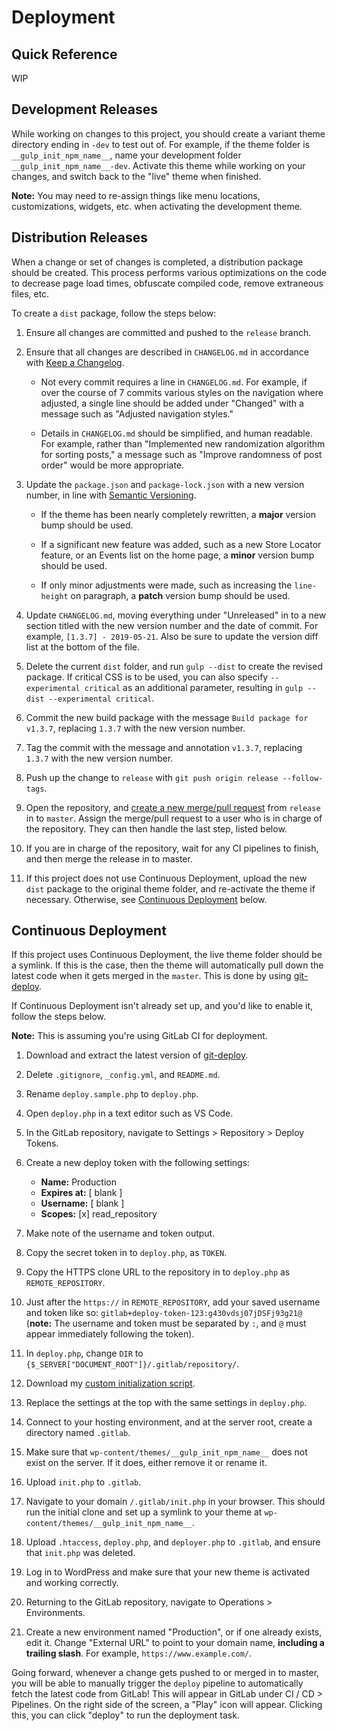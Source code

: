 # Deployment

## Quick Reference

WIP

## Development Releases

While working on changes to this project, you should create a variant theme directory ending in `-dev` to test out of. For example, if the theme folder is `__gulp_init_npm_name__`, name your development folder `__gulp_init_npm_name__-dev`. Activate this theme while working on your changes, and switch back to the "live" theme when finished.

**Note:** You may need to re-assign things like menu locations, customizations, widgets, etc. when activating the development theme.

## Distribution Releases

When a change or set of changes is completed, a distribution package should be created. This process performs various optimizations on the code to decrease page load times, obfuscate compiled code, remove extraneous files, etc.

To create a `dist` package, follow the steps below:

1. Ensure all changes are committed and pushed to the `release` branch.

2. Ensure that all changes are described in `CHANGELOG.md` in accordance with [Keep a Changelog](https://keepachangelog.com/en/1.0.0/).

    - Not every commit requires a line in `CHANGELOG.md`. For example, if over the course of 7 commits various styles on the navigation where adjusted, a single line should be added under "Changed" with a message such as "Adjusted navigation styles."

    - Details in `CHANGELOG.md` should be simplified, and human readable. For example, rather than "Implemented new randomization algorithm for sorting posts," a message such as "Improve randomness of post order" would be more appropriate.

3. Update the `package.json` and `package-lock.json` with a new version number, in line with [Semantic Versioning](https://semver.org/).

    - If the theme has been nearly completely rewritten, a **major** version bump should be used.

    - If a significant new feature was added, such as a new Store Locator feature, or an Events list on the home page, a **minor** version bump should be used.

    - If only minor adjustments were made, such as increasing the `line-height` on paragraph, a **patch** version bump should be used.

4. Update `CHANGELOG.md`, moving everything under "Unreleased" in to a new section titled with the new version number and the date of commit. For example, `[1.3.7] - 2019-05-21`. Also be sure to update the version diff list at the bottom of the file.

7. Delete the current `dist` folder, and run `gulp --dist` to create the revised package. If critical CSS is to be used, you can also specify `--experimental critical` as an additional parameter, resulting in `gulp --dist --experimental critical`.

8. Commit the new build package with the message `Build package for v1.3.7`, replacing `1.3.7` with the new version number.

9. Tag the commit with the message and annotation `v1.3.7`, replacing `1.3.7` with the new version number.

10. Push up the change to `release` with `git push origin release --follow-tags`.

11. Open the repository, and [create a new merge/pull request](git.md#mergepull-requests) from `release` in to `master`. Assign the merge/pull request to a user who is in charge of the repository. They can then handle the last step, listed below.

12. If you are in charge of the repository, wait for any CI pipelines to finish, and then merge the release in to master.

13. If this project does not use Continuous Deployment, upload the new `dist` package to the original theme folder, and re-activate the theme if necessary. Otherwise, see [Continuous Deployment](#continuous-deployment) below.

## Continuous Deployment

If this project uses Continuous Deployment, the live theme folder should be a symlink. If this is the case, then the theme will automatically pull down the latest code when it gets merged in the `master`. This is done by using [git-deploy](https://github.com/vicenteguerra/git-deploy).

If Continuous Deployment isn't already set up, and you'd like to enable it, follow the steps below.

**Note:** This is assuming you're using GitLab CI for deployment.

1. Download and extract the latest version of [git-deploy](https://github.com/vicenteguerra/git-deploy/archive/master.zip).

2. Delete `.gitignore`, `_config.yml`, and `README.md`.

3. Rename `deploy.sample.php` to `deploy.php`.

4. Open `deploy.php` in a text editor such as VS Code.

5. In the GitLab repository, navigate to Settings > Repository > Deploy Tokens.

6. Create a new deploy token with the following settings:

    - **Name:** Production
    - **Expires at:** [ blank ]
    - **Username:** [ blank ]
    - **Scopes:** [x] read_repository

7. Make note of the username and token output.

8. Copy the secret token in to `deploy.php`, as `TOKEN`.

9. Copy the HTTPS clone URL to the repository in to `deploy.php` as `REMOTE_REPOSITORY`.

10. Just after the `https://` in `REMOTE_REPOSITORY`, add your saved username and token like so: `gitlab+deploy-token-123:g430vdsj07jDSFj93g21@` (**note:** The username and token must be separated by `:`, and `@` must appear immediately following the token).

11. In `deploy.php`, change `DIR` to `{$_SERVER["DOCUMENT_ROOT"]}/.gitlab/repository/`.

12. Download my [custom initialization script](https://gist.githubusercontent.com/JacobDB/606aba6b93ef6d58a56e45f8873f9ade/raw/5f9404127c7128b1c002231fa33f754e3209c3ab/init.php).

13. Replace the settings at the top with the same settings in `deploy.php`.

14. Connect to your hosting environment, and at the server root, create a directory named `.gitlab`.

15. Make sure that `wp-content/themes/__gulp_init_npm_name__` does not exist on the server. If it does, either remove it or rename it.

16. Upload `init.php` to `.gitlab`.

17. Navigate to your domain `/.gitlab/init.php` in your browser. This should run the initial clone and set up a symlink to your theme at `wp-content/themes/__gulp_init_npm_name__`.

18. Upload `.htaccess`, `deploy.php`, and `deployer.php` to `.gitlab`, and ensure that `init.php` was deleted.

19. Log in to WordPress and make sure that your new theme is activated and working correctly.

20. Returning to the GitLab repository, navigate to Operations > Environments.

21. Create a new environment named "Production", or if one already exists, edit it. Change "External URL" to point to your domain name, **including a trailing slash**. For example, `https://www.example.com/`.

Going forward, whenever a change gets pushed to or merged in to master, you will be able to manually trigger the `deploy` pipeline to automatically fetch the latest code from GitLab! This will appear in GitLab under CI / CD > Pipelines. On the right side of the screen, a "Play" icon will appear. Clicking this, you can click "deploy" to run the deployment task.
